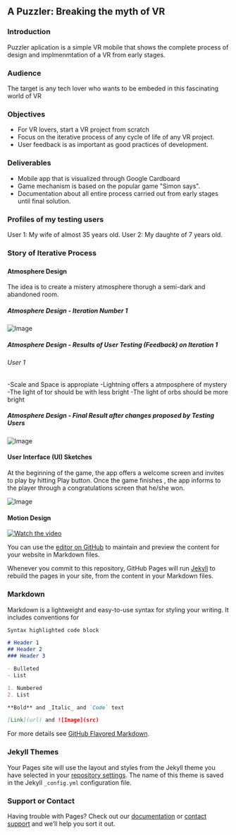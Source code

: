 ## A Puzzler: Breaking the myth of VR


### Introduction
Puzzler aplication is a simple VR mobile that shows the complete process of design and implmenmtation of a VR from early stages.

### Audience
The target is any tech lover  who wants to be embeded in this fascinating world of VR

### Objectives
- For VR lovers, start a VR project from scratch
- Focus on the iterative process of any cycle of life of any VR project.
- User feedback is as important as good practices of development.

### Deliverables
- Mobile app that is visualized through Google Cardboard
- Game mechanism is based on the popular game "Simon says".
- Documentation about all entire process carried out from early stages until final solution.

### Profiles of my testing users
User 1: My wife of almost 35 years old.
User 2: My daughte of 7 years old.


### Story of Iterative Process
###
###
#### Atmosphere Design
The idea is to create a mistery atmosphere thorugh a semi-dark and abandoned room.

##### Atmosphere Design - Iteration Number 1 
![Image](https://eduardo-toledo.github.io/Early%20Design%20-%20Iteration%201%20-%20Unity.png)

##### Atmosphere Design - Results of User Testing (Feedback) on Iteration 1
######  User 1
-Scale and Space is appropiate
-Lightning offers a atmposphere of mystery
-The light of tor should be with less bright
-The light of orbs should be more bright

##### Atmosphere Design - Final Result after changes proposed by Testing Users
![Image](https://eduardo-toledo.github.io/Early%20Design%20-%20Iteration%202%20-%20Unity.png)


#### User Interface (UI) Sketches
At the beginning of the game, the app offers a welcome screen and invites to play by hitting Play button. Once the game finishes , the app informs to the player through a congratulations screen that he/she won. 

![Image](https://eduardo-toledo.github.io/UI%20sketches.jpg)


#### Motion  Design

[![Watch the video](https://eduardo-toledo.github.io/video.png)](https://youtu.be/vaffjoJHurw)

You can use the [editor on GitHub](https://github.com/Eduardo-Toledo/Eduardo-Toledo.github.io/edit/master/index.md) to maintain and preview the content for your website in Markdown files.

Whenever you commit to this repository, GitHub Pages will run [Jekyll](https://jekyllrb.com/) to rebuild the pages in your site, from the content in your Markdown files.
 
### Markdown

Markdown is a lightweight and easy-to-use syntax for styling your writing. It includes conventions for

```markdown
Syntax highlighted code block

# Header 1
## Header 2
### Header 3

- Bulleted
- List

1. Numbered
2. List

**Bold** and _Italic_ and `Code` text

[Link](url) and ![Image](src)
```

For more details see [GitHub Flavored Markdown](https://guides.github.com/features/mastering-markdown/).

### Jekyll Themes

Your Pages site will use the layout and styles from the Jekyll theme you have selected in your [repository settings](https://github.com/Eduardo-Toledo/Eduardo-Toledo.github.io/settings). The name of this theme is saved in the Jekyll `_config.yml` configuration file.

### Support or Contact

Having trouble with Pages? Check out our [documentation](https://help.github.com/categories/github-pages-basics/) or [contact support](https://github.com/contact) and we’ll help you sort it out.
